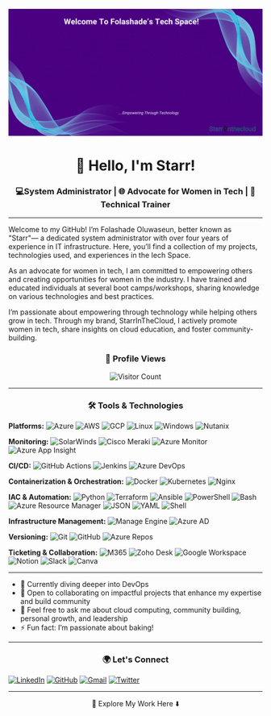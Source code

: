 ![Welcome Banner](https://github.com/Fola-Git/Fola-Git/blob/main/Github%20Banner.gif)

<div align="center">

# 👋 Hello, I'm Starr!

</div>

<div align="center">
  
### 💻System Administrator | 🌐 Advocate for Women in Tech | 📘 Technical Trainer 

</div>

---
Welcome to my GitHub! I’m Folashade Oluwaseun, better known as "Starr"— a dedicated system administrator with over four years of experience in IT infrastructure. Here, you’ll find a collection of my projects, technologies used, and experiences in the Iech Space.

As an advocate for women in tech, I am committed to empowering others and creating opportunities for women in the industry. I have trained and educated individuals at several boot camps/workshops, sharing knowledge on various technologies and best practices.

I’m passionate about empowering through technology while helping others grow in tech. Through my brand, StarrInTheCloud, I actively promote women in tech, share insights on cloud education, and foster community-building.
<div align="center"> 
  
  ### 👀 Profile Views 
  
</div>
<div align="center"> 
  
  ![Visitor Count](https://visitor-badge.laobi.icu/badge?page_id=Fola-Git)

 </div>

 ---
 
<div align="center"> 
  
### 🛠️ Tools & Technologies

 </div>
 
**Platforms:**  ![Azure](https://img.shields.io/badge/Azure-0078D4?style=flat&logo=microsoft-azure) ![AWS](https://img.shields.io/badge/AWS-232F3E?style=flat&logo=amazon-aws) ![GCP](https://img.shields.io/badge/GCP-4285F4?style=flat&logo=google-cloud) ![Linux](https://img.shields.io/badge/Linux-FCC624?style=flat&logo=linux) ![Windows](https://img.shields.io/badge/Windows-0078D6?style=flat&logo=windows) ![Nutanix](https://img.shields.io/badge/Nutanix-024c88?style=flat)

**Monitoring:** ![SolarWinds](https://img.shields.io/badge/SolarWinds-FFA500?style=flat) ![Cisco Meraki](https://img.shields.io/badge/Cisco%20Meraki-00827F?style=flat&logo=cisco) ![Azure Monitor](https://img.shields.io/badge/Azure%20Monitor-2563EB?style=flat) ![Azure App Insight](https://img.shields.io/badge/Azure%20App%20Insight-0078D4?style=flat)

**CI/CD:** ![GitHub Actions](https://img.shields.io/badge/GitHub%20Actions-2088FF?style=flat&logo=github-actions) ![Jenkins](https://img.shields.io/badge/Jenkins-D24939?style=flat&logo=jenkins) ![Azure DevOps](https://img.shields.io/badge/Azure%20DevOps-0078D7?style=flat&logo=azure-devops)

**Containerization & Orchestration:** ![Docker](https://img.shields.io/badge/Docker-2496ED?style=flat&logo=docker) ![Kubernetes](https://img.shields.io/badge/Kubernetes-326CE5?style=flat&logo=kubernetes) ![Nginx](https://img.shields.io/badge/Nginx-269539?style=flat&logo=nginx)

**IAC & Automation:** ![Python](https://img.shields.io/badge/Python-3776AB?style=flat&logo=python) ![Terraform](https://img.shields.io/badge/Terraform-7B42BC?style=flat&logo=terraform) ![Ansible](https://img.shields.io/badge/Ansible-EE0000?style=flat&logo=ansible) ![PowerShell](https://img.shields.io/badge/PowerShell-5391FE?style=flat&logo=powershell) ![Bash](https://img.shields.io/badge/Bash-4EAA25?style=flat&logo=gnu-bash) ![Azure Resource Manager](https://img.shields.io/badge/Azure%20Resource%20Manager-0078D4?style=flat&logo=microsoft-azure) ![JSON](https://img.shields.io/badge/JSON-000000?style=flat&logo=json) ![YAML](https://img.shields.io/badge/YAML-000080?style=flat&logo=yaml) ![Shell](https://img.shields.io/badge/Shell-4EAA25?style=flat&logo=gnu-bash)

**Infrastructure Management:** ![Manage Engine](https://img.shields.io/badge/Manage%20Engine-5C2D91?style=flat) ![Azure AD](https://img.shields.io/badge/Azure%20AD-0078D4?style=flat&logo=microsoft-azure)

**Versioning:** ![Git](https://img.shields.io/badge/Git-F05032?style=flat&logo=git) ![GitHub](https://img.shields.io/badge/GitHub-181717?style=flat&logo=github) ![Azure Repos](https://img.shields.io/badge/Azure%20Repos-0078D4?style=flat&logo=azure-devops)

**Ticketing & Collaboration:** ![M365](https://img.shields.io/badge/M365-D83B01?style=flat&logo=microsoft) ![Zoho Desk](https://img.shields.io/badge/Zoho%20Desk-FF4A00?style=flat&logo=zoho) ![Google Workspace](https://img.shields.io/badge/Google%20Workspace-4285F4?style=flat&logo=google) ![Notion](https://img.shields.io/badge/Notion-000000?style=flat&logo=notion) ![Slack](https://img.shields.io/badge/Slack-4A154B?style=flat&logo=slack) ![Canva](https://img.shields.io/badge/Canva-00C4CC?style=flat&logo=canva)

---

- 🌱 Currently diving deeper into DevOps
- 👯 Open to collaborating on impactful projects that enhance my expertise and build community
- 💬 Feel free to ask me about cloud computing, community building, personal growth, and leadership
- ⚡ Fun fact: I’m passionate about baking!
  
---
<div align="center"> 
  
### 🌍 Let's Connect

 </div>

[![LinkedIn](https://img.shields.io/badge/-LinkedIn-0077B5?style=for-the-badge&logo=linkedin&logoColor=white)](https://www.linkedin.com/in/folashadebanire/)
[![GitHub](https://img.shields.io/badge/-GitHub-181717?style=for-the-badge&logo=github&logoColor=white)](https://github.com/Fola-Git)
[![Gmail](https://img.shields.io/badge/-Gmail-D14836?style=for-the-badge&logo=gmail&logoColor=white)](mailto:folashadeoluwaseun6@gmail.com)
[![Twitter](https://img.shields.io/badge/-Twitter-1DA1F2?style=for-the-badge&logo=twitter&logoColor=white)](https://twitter.com/I_am_folashade_)

---

<div align="center"> 
  
🚀 Explore My Work Here ⬇️

 </div>
